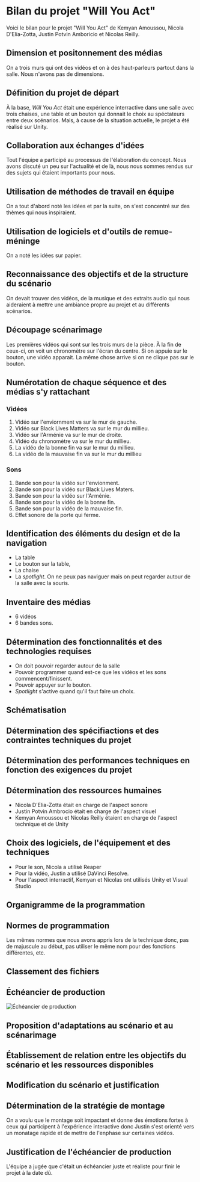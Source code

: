 # Bilan du projet "Will You Act"

Voici le bilan pour le projet "Will You Act" de Kemyan Amoussou, Nicola D'Elia-Zotta, Justin Potvin Amboricio et Nicolas Reilly.

## Dimension et positonnement des médias
On a trois murs qui ont des vidéos et on à des haut-parleurs partout dans la salle. Nous n'avons pas de dimensions.
## Définition du projet de départ
À la base, _Will You Act_ était une expérience interractive dans une salle avec trois chaises, une table et un bouton qui donnait le choix au spéctateurs entre deux scénarios. Mais, à cause de la situation actuelle, le projet a été réalisé sur Unity.
## Collaboration aux échanges d'idées
Tout l'équipe a participé au processus de l'élaboration du concept. Nous avons discuté un peu sur l'actualité et de là, nous nous sommes rendus sur des sujets qui étaient importants pour nous.
## Utilisation de méthodes de travail en équipe
On a tout d'abord noté les idées et par la suite, on s'est concentré sur des thèmes qui nous inspiraient.
## Utilisation de logiciels et d'outils de remue-méninge
On a noté les idées sur papier.
## Reconnaissance des objectifs et de la structure du scénario
On devait trouver des vidéos, de la musique et des extraits audio qui nous aideraient à mettre une ambiance propre au projet et au différents scénarios. 
## Découpage scénarimage
Les premières vidéos qui sont sur les trois murs de la pièce. À la fin de ceux-ci, on voit un chronomètre sur l'écran du centre. Si on appuie sur le bouton, une vidéo apparait. La même chose arrive si on ne clique pas sur le bouton.
## Numérotation de chaque séquence et des médias s'y rattachant
### Vidéos
1) Vidéo sur l'enviornment va sur le mur de gauche. 
2) Vidéo sur Black Lives Matters va sur le mur du millieu. 
3) Vidéo sur l'Arménie va sur le mur de droite. 
4) Vidéo du chronomètre va sur le mur du millieu. 
5) La vidéo de la bonne fin va sur le mur du millieu. 
6) La vidéo de la mauvaise fin va sur le mur du millieu

### Sons
1) Bande son pour la vidéo sur l'envionment.
2) Bande son pour la vidéo sur Black Lives Maters.
3) Bande son pour la vidéo sur l'Arménie.
4) Bande son pour la vidéo de la bonne fin.
5) Bande son pour la vidéo de la mauvaise fin.
6) Effet sonore de la porte qui ferme.

## Identification des éléments du design et de la navigation
* La table
* Le bouton sur la table,
* La chaise
* La _spotlight_.
 On ne peux pas naviguer mais on peut regarder autour de la salle avec la souris.
## Inventaire des médias
* 6 vidéos 
* 6 bandes sons.
## Détermination des fonctionnalités et des technologies requises
* On doit pouvoir regarder autour de la salle
* Pouvoir programmer quand est-ce que les vidéos et les sons commencent/finissent.
* Pouvoir appuyer sur le bouton.
* _Spotlight_ s'active quand qu'il faut faire un choix.
## Schématisation

## Détermination des spécifiactions et des contraintes techniques du projet

## Détermination des performances techniques en fonction des exigences du projet

## Détermination des ressources humaines
* Nicola D'Elia-Zotta était en charge de l'aspect sonore 
* Justin Potvin Ambrocio était en charge de l'aspect visuel
* Kemyan Amoussou et Nicolas Reilly étaient en charge de l'aspect technique et de Unity
## Choix des logiciels, de l'équipement et des techniques
* Pour le son, Nicola a utilisé Reaper 
* Pour la vidéo, Justin a utilisé DaVinci Resolve.
* Pour l'aspect interractif, Kemyan et Nicolas ont utilisés Unity et Visual Studio
## Organigramme de la programmation

## Normes de programmation
Les mêmes normes que nous avons appris lors de la technique donc, pas de majuscule au début, pas utiliser le même nom pour des fonctions différentes, etc. 
## Classement des fichiers

## Échéancier de production
<img src="https://i.imgur.com/K85L3RC.png" alt="Échéancier de production">

## Proposition d'adaptations au scénario et au scénarimage

## Établissement de relation entre les objectifs du scénario et les ressources disponibles

## Modification du scénario et justification

## Détermination de la stratégie de montage
On a voulu que le montage soit impactant et donne des émotions fortes à ceux qui participent à l'expérience interactive donc Justin s'est orienté vers un monatage rapide et de mettre de l'enphase sur certaines vidéos.
## Justification de l'échéancier de production
L'équipe a jugée que c'était un échéancier juste et réaliste pour finir le projet à la date dû.
